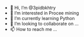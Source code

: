 - 👋 Hi, I’m @3pidbkhtry
- 👀 I’m interested in Procee mining
- 🌱 I’m currently learning Python
- 💞️ I’m looking to collaborate on ...
- 📫 How to reach me ...

<!---
3pidbkhtry/3pidbkhtry is a ✨ special ✨ repository because its `README.md` (this file) appears on your GitHub profile.
You can click the Preview link to take a look at your changes.
--->

